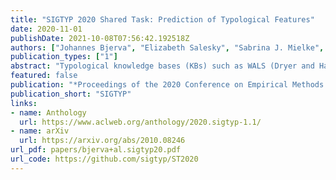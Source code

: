 ```yaml
---
title: "SIGTYP 2020 Shared Task: Prediction of Typological Features"
date: 2020-11-01
publishDate: 2021-10-08T07:56:42.192518Z
authors: ["Johannes Bjerva", "Elizabeth Salesky", "Sabrina J. Mielke", "Aditi Chaudhary", "Giuseppe G. A. Celano", "Edoardo M. Ponti", "Ekaterina Vylomova", "Ryan Cotterell", "Isabelle Augenstein"]
publication_types: ["1"]
abstract: "Typological knowledge bases (KBs) such as WALS (Dryer and Haspelmath, 2013) contain information about linguistic properties of the world’s languages. They have been shown to be useful for downstream applications, including cross-lingual transfer learning and linguistic probing. A major drawback hampering broader adoption of typological KBs is that they are sparsely populated, in the sense that most languages only have annotations for some features, and skewed, in that few features have wide coverage. As typological features often correlate with one another, it is possible to predict them and thus automatically populate typological KBs, which is also the focus of this shared task. Overall, the task attracted 8 submissions from 5 teams, out of which the most successful methods make use of such feature correlations. However, our error analysis reveals that even the strongest submitted systems struggle with predicting feature values for languages where few features are known."
featured: false
publication: "*Proceedings of the 2020 Conference on Empirical Methods in Natural Language Processing*"
publication_short: "SIGTYP"
links:
- name: Anthology
  url: https://www.aclweb.org/anthology/2020.sigtyp-1.1/
- name: arXiv
  url: https://arxiv.org/abs/2010.08246
url_pdf: papers/bjerva+al.sigtyp20.pdf
url_code: https://github.com/sigtyp/ST2020
---
```


